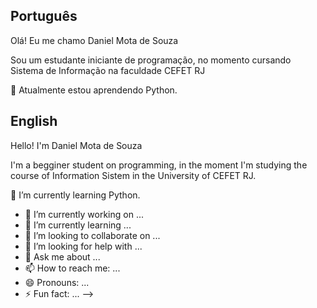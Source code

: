 ## Português
Olá! Eu me chamo Daniel Mota de Souza <br>

Sou um estudante iniciante de programação, no momento cursando Sistema de Informação na faculdade CEFET RJ<br>

🌱 Atualmente estou aprendendo Python.


## English
Hello! I'm Daniel Mota de Souza <br>

I'm a begginer student on programming, in the moment I'm studying the course of Information Sistem in the University of CEFET RJ.<br>

🌱 I’m currently learning Python.

- 🔭 I’m currently working on ...
- 🌱 I’m currently learning ...
- 👯 I’m looking to collaborate on ...
- 🤔 I’m looking for help with ...
- 💬 Ask me about ...
- 📫 How to reach me: ...
- 😄 Pronouns: ...
- ⚡ Fun fact: ...
-->
